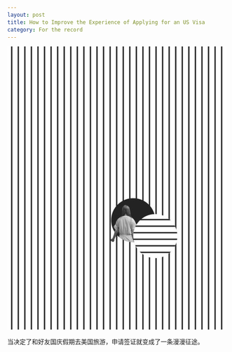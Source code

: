```yaml
---
layout: post
title: How to Improve the Experience of Applying for an US Visa
category: For the record
---
```


![set](/images/breaking.jpg "Breaking all the rules")

当决定了和好友国庆假期去美国旅游，申请签证就变成了一条漫漫征途。